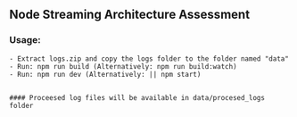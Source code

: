 ## Node Streaming Architecture Assessment

### Usage:
    - Extract logs.zip and copy the logs folder to the folder named "data"
    - Run: npm run build (Alternatively: npm run build:watch)
    - Run: npm run dev (Alternatively: || npm start)

```

#### Proceesed log files will be available in data/procesed_logs folder

```
